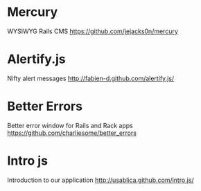 # Mercury
WYSIWYG Rails CMS
https://github.com/jejacks0n/mercury

# Alertify.js
Nifty alert messages
http://fabien-d.github.com/alertify.js/

# Better Errors
Better error window for Rails and Rack apps
https://github.com/charliesome/better_errors

# Intro js
Introduction to our application
http://usablica.github.com/intro.js/